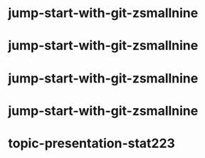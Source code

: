 # jump-start-with-git-zsmallnine
# jump-start-with-git-zsmallnine
# jump-start-with-git-zsmallnine
# jump-start-with-git-zsmallnine
# topic-presentation-stat223
